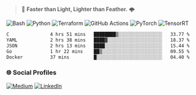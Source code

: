 > :rocket: **Faster than Light, Lighter than Feather.** 🌩️

![Bash](https://img.shields.io/badge/bash-%23121011.svg?style=for-the-badge&logo=gnu-bash&logoColor=white)
![Python](https://img.shields.io/badge/python-3670A0?style=for-the-badge&logo=python&logoColor=ffdd54)
![Terraform](https://img.shields.io/badge/terraform-%235835CC.svg?style=for-the-badge&logo=terraform&logoColor=white)
![GitHub Actions](https://img.shields.io/badge/Github%20Actions-%232671E5.svg?style=for-the-badge&logo=githubactions&logoColor=white)
![PyTorch](https://img.shields.io/badge/torch-%23EE4C2C.svg?style=for-the-badge&logo=pytorch&logoColor=white)
![TensorRT](https://img.shields.io/badge/tensorrt-%234A7C12.svg?style=for-the-badge&logo=nvidia&logoColor=white)
  
<!--START_SECTION:waka-->

```txt
C               4 hrs 51 mins   ████████▒░░░░░░░░░░░░░░░░   33.77 %
YAML            2 hrs 38 mins   ████▓░░░░░░░░░░░░░░░░░░░░   18.37 %
JSON            2 hrs 13 mins   ████░░░░░░░░░░░░░░░░░░░░░   15.44 %
Go              1 hr 22 mins    ██▒░░░░░░░░░░░░░░░░░░░░░░   09.55 %
Docker          37 mins         █░░░░░░░░░░░░░░░░░░░░░░░░   04.40 %
```

<!--END_SECTION:waka-->

### 🌐 Social Profiles

<a href="https://medium.com/@shinjeongtae">![Medium](https://img.shields.io/badge/Medium-12100E?style=for-the-badge&logo=medium&logoColor=white)</a> <a href="https://www.linkedin.com/in/jungtae-shin-3137781a8/">![LinkedIn](https://img.shields.io/badge/linkedin-%230077B5.svg?style=for-the-badge&logo=linkedin&logoColor=white)</a>
